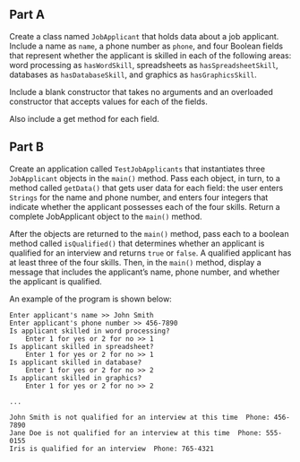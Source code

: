 ## Part A
Create a class named `JobApplicant` that holds data about a job applicant. Include a name as `name`, a phone number as `phone`, and four Boolean fields that represent whether the applicant is skilled in each of the following areas: word processing as `hasWordSkill`, spreadsheets as `hasSpreadsheetSkill`, databases as `hasDatabaseSkill`, and graphics as `hasGraphicsSkill`. 



Include a blank constructor that takes no arguments and an overloaded constructor that accepts values for each of the fields.

Also include a get method for each field. 

## Part B
Create an application called `TestJobApplicants` that instantiates three `JobApplicant` objects in the `main()` method. Pass each object, in turn, to a method called `getData()` that gets user data for each field: the user enters `Strings` for the name and phone number, and enters four integers that indicate whether the applicant possesses each of the four skills. Return a complete JobApplicant object to the `main()` method. 

After the objects are returned to the `main()` method, pass each to a boolean method called `isQualified()` that determines whether an applicant is qualified for an interview and returns `true` or `false`. A qualified applicant has at least three of the four skills. Then, in the `main()` method, display a message that includes the applicant’s name, phone number, and whether the applicant is qualified.

An example of the program is shown below:

```
Enter applicant's name >> John Smith
Enter applicant's phone number >> 456-7890
Is applicant skilled in word processing?
    Enter 1 for yes or 2 for no >> 1
Is applicant skilled in spreadsheet?
    Enter 1 for yes or 2 for no >> 1
Is applicant skilled in database?
    Enter 1 for yes or 2 for no >> 2
Is applicant skilled in graphics?
    Enter 1 for yes or 2 for no >> 2

...

John Smith is not qualified for an interview at this time  Phone: 456-7890
Jane Doe is not qualified for an interview at this time  Phone: 555-0155
Iris is qualified for an interview  Phone: 765-4321
```

